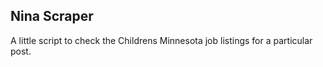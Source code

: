 ## Nina Scraper

A little script to check the Childrens Minnesota job listings for a particular post.
